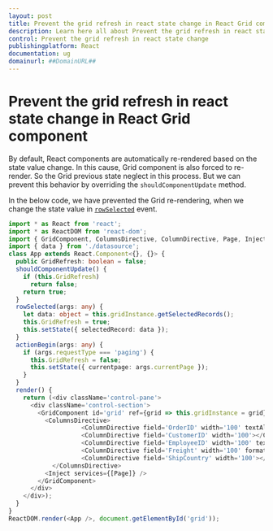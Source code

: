 ```yaml
---
layout: post
title: Prevent the grid refresh in react state change in React Grid component | Syncfusion
description: Learn here all about Prevent the grid refresh in react state change in Syncfusion React Grid component of Syncfusion Essential JS 2 and more.
control: Prevent the grid refresh in react state change 
publishingplatform: React
documentation: ug
domainurl: ##DomainURL##
---
```


# Prevent the grid refresh in react state change in React Grid component

By default, React components are automatically re-rendered based on the state value change. In this cause, Grid component is also forced to re-render. So the Grid previous state neglect in this process. But we can prevent this behavior by overriding the `shouldComponentUpdate` method.

In the below code, we have prevented the Grid re-rendering, when we change the state value in [`rowSelected`](https://ej2.syncfusion.com/angular/documentation/api/grid/#rowselected) event.

```typescript
import * as React from 'react';
import * as ReactDOM from 'react-dom';
import { GridComponent, ColumnsDirective, ColumnDirective, Page, Inject } from '@syncfusion/ej2-react-grids';
import { data } from './datasource';
class App extends React.Component<{}, {}> {
  public GridRefresh: boolean = false;
  shouldComponentUpdate() {
    if (this.GridRefresh)
      return false;
    return true;
  }
  rowSelected(args: any) {
    let data: object = this.gridInstance.getSelectedRecords();
    this.GridRefresh = true;
    this.setState({ selectedRecord: data });
  }
  actionBegin(args: any) {
    if (args.requestType === 'paging') {
      this.GridRefresh = false;
      this.setState({ currentpage: args.currentPage });
    }
  }
  render() {
    return (<div className='control-pane'>
      <div className='control-section'>
        <GridComponent id='grid' ref={grid => this.gridInstance = grid} dataSource={orderDetails} allowPaging={true} selectionSettings={this.selectionsettings} rowSelected={this.rowSelected.bind(this)} ref={grid => this.gridInstance = grid} actionBegin={this.actionBegin.bind(this)}>
          <ColumnsDirective>
                    <ColumnDirective field='OrderID' width='100' textAlign="Right"></ColumnDirective>
                    <ColumnDirective field='CustomerID' width='100'></ColumnDirective>
                    <ColumnDirective field='EmployeeID' width='100' textAlign="Right"></ColumnDirective>
                    <ColumnDirective field='Freight' width='100' format="C2" textAlign="Right"></ColumnDirective>
                    <ColumnDirective field='ShipCountry' width='100'></ColumnDirective>
            </ColumnsDirective>
          <Inject services={[Page]} />
        </GridComponent>
      </div>
    </div>);
  }
}
ReactDOM.render(<App />, document.getElementById('grid'));
```